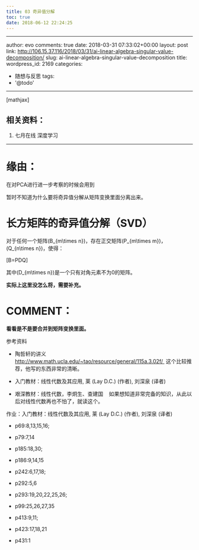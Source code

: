 ```yaml
---
title: 03 奇异值分解
toc: true
date: 2018-06-12 22:24:25
---
```

---
author: evo
comments: true
date: 2018-03-31 07:33:02+00:00
layout: post
link: http://106.15.37.116/2018/03/31/ai-linear-algebra-singular-value-decomposition/
slug: ai-linear-algebra-singular-value-decomposition
title: 
wordpress_id: 2169
categories:
- 随想与反思
tags:
- '@todo'
---

<!-- more -->

[mathjax]


## 相关资料：






  1. 七月在线 深度学习

********************************************************************************


# 缘由：


在对PCA进行进一步考察的时候会用到

暂时不知道为什么要将奇异值分解从矩阵变换里面分离出来。






# 长方矩阵的奇异值分解（SVD）


对于任何一个矩阵\(B_{m\times n}\)，存在正交矩阵\(P_{m\times m}\)，\(Q_{n\times n}\)，使得：

\[B=PDQ\]

其中\(D_{m\times n}\)是一个只有对角元素不为0的矩阵。

**实际上这里没怎么将，需要补充。**






# COMMENT：


**看看是不是要合并到矩阵变换里面。**

参考资料




  * 陶哲轩的讲义  http://www.math.ucla.edu/~tao/resource/general/115a.3.02f/  这个比较推荐，他写的东西非常的清晰。

  * 入门教材：线性代数及其应用, 莱 (Lay D.C.) (作者), 刘深泉 (译者)

  * 艰深教材：线性代数，李炯生、查建国    如果想知道非常完备的知识，从此以后对线性代数再也不怕了，就读这个。


作业：入门教材：线性代数及其应用, 莱 (Lay D.C.) (作者), 刘深泉 (译者)


  * p69:8,13,15,16;

  * p79:7,14

  * p185:18,30;

  * p186:9,14,15

  * p242:6,17,18;

  * p292:5,6

  * p293:19,20,22,25,26;

  * p99:25,26,27,35

  * p413:9,11;

  * p423:17,18,21

  * p431:1


